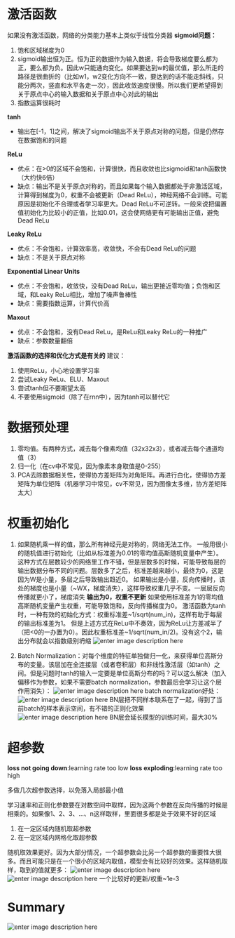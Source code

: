 # 激活函数

如果没有激活函数，网络的分类能力基本上类似于线性分类器
**sigmoid问题：**
1. 饱和区域梯度为0
2. sigmoid输出恒为正。恒为正的数据作为输入数据，将会导致梯度要么都为正，要么都为负。因此w只能通向变化。如果要达到w的最优值，那么所走的路径是很曲折的（比如w1，w2变化方向不一致，要达到的话不能走斜线，只能分两次，竖直和水平各走一次），因此收敛速度很慢。所以我们更希望得到关于原点中心的输入数据和关于原点中心对此的输出
3. 指数运算很耗时

**tanh**
- 输出在[-1，1]之间，解决了sigmoid输出不关于原点对称的问题，但是仍然存在数据饱和的问题

**ReLu**
- 优点：在>0的区域不会饱和，计算很快，而且收敛也比sigmoid和tanh函数快（大约快6倍）
- 缺点：输出不是关于原点对称的，而且如果每个输入数据都处于非激活区域，计算得到梯度为0，权重不会被更新（Dead ReLu），神经网络不会训练。可能原因是初始化不合理或者学习率更大。Dead ReLu不可逆转。一般来说把偏置值初始化为比较小的正值，比如0.01，这会使网络更有可能输出正值，避免Dead ReLu

**Leaky ReLu**
- 优点：不会饱和，计算效率高，收敛快，不会有Dead ReLu的问题
- 缺点：不是关于原点对称

**Exponential Linear Units**
- 优点：不会饱和，收敛快，没有Dead ReLu，输出更接近零均值；负饱和区域，和Leaky ReLu相比，增加了噪声鲁棒性
- 缺点：需要指数运算，计算代价高

**Maxout**
- 优点：不会饱和，没有Dead ReLu，是ReLu和Leaky ReLu的一种推广
- 缺点：参数数量翻倍

**激活函数的选择和优化方式是有关的**
建议：
1. 使用ReLu，小心地设置学习率
2. 尝试Leaky ReLu、ELU、Maxout
3. 尝试tanh但不要期望太高
4. 不要使用sigmoid（除了在rnn中），因为tanh可以替代它

# 数据预处理

1. 零均值。有两种方式，减去每个像素均值（32x32x3），或者减去每个通道均值（3）
2. 归一化（在cv中不常见，因为像素本身取值是0-255）
3. PCA去除数据相关性，使得协方差矩阵为对角矩阵。再进行白化，使得协方差矩阵为单位矩阵（机器学习中常见，cv不常见，因为图像太多维，协方差矩阵太大）

# 权重初始化

1. 如果随机乘一样的值，那么所有神经元是对称的，网络无法工作。
一般用很小的随机值进行初始化（比如从标准差为0.01的零均值高斯随机变量中产生）。这种方式在层数较少的网络里工作不错，但是层数多的时候，可能导致每层的输出数据分布不同的问题。层数多了之后，标准差越来越小，最终为0，这是因为W是小量，多层之后导致输出趋近0。
如果输出是小量，反向传播时，该处的梯度也是小量（~WX，梯度消失），这样导致权重几乎不变。一层层反向传播就更小了，梯度消失
**输出为0，权重不更新**
如果使用标准差为1的零均值高斯随机变量产生权重，可能导致饱和，反向传播梯度为0。
激活函数为tanh时，一种有效的初始化方式：权重标准差~1/sqrt(num_in)，这样有助于每层的输出标准差为1。
但是上述方式在ReLu中不奏效，因为ReLu让方差减半了（把<0的一办置为0）。因此权重标准差~1/sqrt(num_in/2)。没有这个2，输出分布就会以指数级别坍缩
![enter image description here](https://lh3.googleusercontent.com/j4Ngs2Lv2ImtbPviBbPtCUk0pah-ZGMSnDmyJQduHdRhEACnWJfWb2LzO9-6mCkNRh3PQaTgBMhF)

2. Batch Normalization：对每个维度的特征单独做归一化，来获得单位高斯分布的变量。该层加在全连接层（或者卷积层）和非线性激活层（如tanh）之间。但是问题时tanh的输入一定要是单位高斯分布的吗？可以这么解决（加入偏移作为参数，如果不需要batch normalization，参数最后会学习让这个层作用消失）：
![enter image description here](https://lh3.googleusercontent.com/rmswx2YOnu-Gfcgl_GY0VdN_v0tWX16Yaj7h3VIhZn9R-eOGeAM9gOhN2RNd6ggnc1XaQik94_dR)
batch normalization好处：
![enter image description here](https://lh3.googleusercontent.com/nJ0f4digtFYPbUnKOPP3LVt5wBVYidRofzIty8rDNs4jpthgmxfpO56OBLA4Oxac8MUrVDnxkk4m)
BN层把不同样本联系在了一起，得到了当前batch的样本表示空间，有不错的正则化效果
![enter image description here](https://lh3.googleusercontent.com/R8Kb-BIB66RE9mWGFzX10b3aIBJhmG2BPt1HDpJR1AhQlfg21weq946LkMkWEQM7TyIh_vtODHpW)
BN层会延长模型的训练时间，最大30%

# 超参数
**loss not going down**:learning rate too low
**loss exploding**:learning rate too high

多做几次超参数选择，以免落入局部最小值

学习速率和正则化参数要在对数空间中取样，因为这两个参数在反向传播的时候是相乘的。如果像1、2、3、...、n这样取样，里面很多都是处于效果不好的区域
1. 在一定区域内随机取超参数
2. 在一定区域内网格化取超参数

随机取效果更好。因为大部分情况，一个超参数会比另一个超参数的重要性大很多。而且可能只是在一个很小的区域内取值，模型会有比较好的效果。这样随机取样，取到的值就更多：
![enter image description here](https://lh3.googleusercontent.com/7uWQEn4R44GHoYClTG1emTsfDDig7-nvebcwROzCrrPoAs7JMEY-jRHgnK3ZIJwEMVVGC7unyOOU)
![enter image description here](https://lh3.googleusercontent.com/ffpCMzc_N0WFBw-m9bGgWXwIOIedHUKH0saZngfqMAcbbeXiNWsk1YJcWv52rGL336ROGuwnFjxg)
一个比较好的更新/权重~1e-3

# Summary

![enter image description here](https://lh3.googleusercontent.com/ruqXTdCdpZb76MmSh6yssI3AXOGkWrrlFVPLaf7HzIWRUXCaVRg5R-O1EIiPnFMChK3TTaQiOTm-)
<!--stackedit_data:
eyJoaXN0b3J5IjpbMjA1MjM0NjkxOSw1MzE2MDI4ODIsLTExNz
kxMzUyMzksMTk2NDMwMTkzNCwtMTk1ODAwNzYwNSwxMjk2Nzc1
NjI2LDEyNzUxOTg5OTgsLTE2OTUzODUyNzQsLTE0NzU2MDA4ND
YsMjA2NzY3Nzc4NCwyMTUzNTI3MjYsLTE3MjE2NDE5NzEsLTE4
MTI3NTQwNiwxODcyMzQxMTI0LDEwNjA1MjA5NzEsMjAwMzg5Mz
I3NF19
-->
